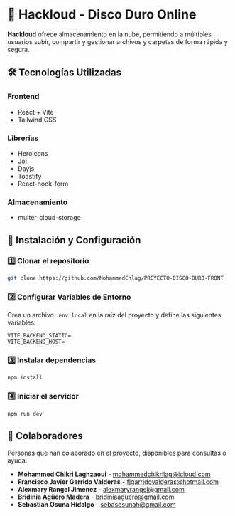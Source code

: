 # 📁 Hackloud - Disco Duro Online

**Hackloud** ofrece almacenamiento en la nube, permitiendo a múltiples usuarios subir, compartir y gestionar archivos y carpetas de forma rápida y segura.

## 🛠️ Tecnologías Utilizadas

### Frontend

-   React + Vite
-   Tailwind CSS

### Librerías

-   Heroicons
-   Joi
-   Dayjs
-   Toastify
-   React-hook-form

### Almacenamiento

-   multer-cloud-storage

## 🚀 Instalación y Configuración

### 1️⃣ Clonar el repositorio

```bash
git clone https://github.com/MohammedChlag/PROYECTO-DISCO-DURO-FRONT
```

### 2️⃣ Configurar Variables de Entorno

Crea un archivo `.env.local` en la raíz del proyecto y define las siguientes variables:

```env
VITE_BACKEND_STATIC=
VITE_BACKEND_HOST=
```

### 3️⃣ Instalar dependencias

```bash
npm install
```

### 4️⃣ Iniciar el servidor

```bash
npm run dev
```

## 📌 Colaboradores

Personas que han colaborado en el proyecto, disponibles para consultas o ayuda:

-   **Mohammed Chikri Laghzaoui** - [mohammedchikrilag@icloud.com](mailto:mohammedchikrilag@icloud.com)
-   **Francisco Javier Garrido Valderas** - [fjgarridovalderas@hotmail.com](mailto:fjgarridovalderas@hotmail.com)
-   **Alexmary Rangel Jimenez** - [alexmaryrangel@gmail.com](mailto:alexmaryrangel@gmail.com)
-   **Bridinia Agüero Madera** - [bridiniaaguero@gmail.com](mailto:bridiniaaguero@gmail.com)
-   **Sebastián Osuna Hidalgo** - [sebasosunah@gmail.com](mailto:sebasosunah@gmail.com)
